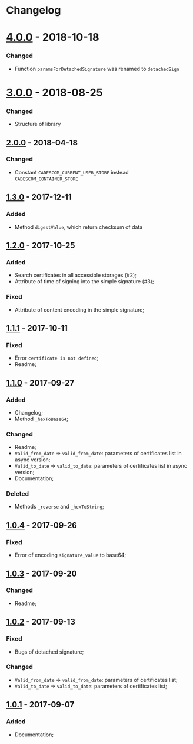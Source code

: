 # Changelog

# [4.0.0] - 2018-10-18
### Changed
 - Function `paramsForDetachedSignature` was renamed to `detachedSign`

# [3.0.0] - 2018-08-25
### Changed
 - Structure of library

## [2.0.0] - 2018-04-18
### Changed
 - Constant `CADESCOM_CURRENT_USER_STORE` instead `CADESCOM_CONTAINER_STORE`

## [1.3.0] - 2017-12-11
### Added
 - Method `digestValue`, which return checksum of data

## [1.2.0] - 2017-10-25
### Added
 - Search certificates in all accessible storages (#2);
 - Attribute of time of signing into the simple signature (#3);

### Fixed
 - Attribute of content encoding in the simple signature;

## [1.1.1] - 2017-10-11
### Fixed
  - Error `certificate is not defined`;
  - Readme;

## [1.1.0] - 2017-09-27
### Added
 - Changelog;
 - Method `_hexToBase64`;

### Changed
 - Readme;
 - `Valid_from_date` => `valid_from_date`: parameters of certificates list in async version;
 - `Valid_to_date` => `valid_to_date`: parameters of certificates list in async version;
 - Documentation;

### Deleted
 - Methods `_reverse` and `_hexToString`;

## [1.0.4] - 2017-09-26
### Fixed
 - Error of encoding `signature_value` to base64;

## [1.0.3] - 2017-09-20
### Changed
 - Readme;

## [1.0.2] - 2017-09-13
### Fixed
 - Bugs of detached signature;

### Changed
 - `Valid_from_date` => `valid_from_date`: parameters of certificates list;
 - `Valid_to_date` => `valid_to_date`: parameters of certificates list;

## [1.0.1] - 2017-09-07
### Added
 - Documentation;

[4.0.0]: https://github.com/VMashanov/crypto-pro-provider/compare/3.0.0...4.0.0
[3.0.0]: https://github.com/VMashanov/crypto-pro-provider/compare/2.0.0...3.0.0
[2.0.0]: https://github.com/VMashanov/crypto-pro-provider/compare/1.3.0...2.0.0
[1.3.0]: https://github.com/VMashanov/crypto-pro-provider/compare/1.2.0...1.3.0
[1.2.0]: https://github.com/VMashanov/crypto-pro-provider/compare/1.1.1...1.2.0
[1.1.1]: https://github.com/VMashanov/crypto-pro-provider/compare/1.1.0...1.1.1
[1.1.0]: https://github.com/VMashanov/crypto-pro-provider/compare/1.0.4...1.1.0
[1.0.4]: https://github.com/VMashanov/crypto-pro-provider/compare/1.0.3...1.0.4
[1.0.3]: https://github.com/VMashanov/crypto-pro-provider/compare/1.0.2...1.0.3
[1.0.2]: https://github.com/VMashanov/crypto-pro-provider/compare/1.0.1...1.0.2
[1.0.1]: https://github.com/VMashanov/crypto-pro-provider/compare/1.0.0...1.0.1
